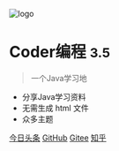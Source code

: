 ![logo](_media/icon.svg)

# Coder编程 <small>3.5</small>

> 一个Java学习地

- 分享Java学习资料
- 无需生成 html 文件
- 众多主题

[今日头条](https://github.com/CoderMerlin)
[GitHub](https://github.com/CoderMerlin)
[Gitee](https://github.com/CoderMerlin)
[知乎](https://github.com/CoderMerlin)
